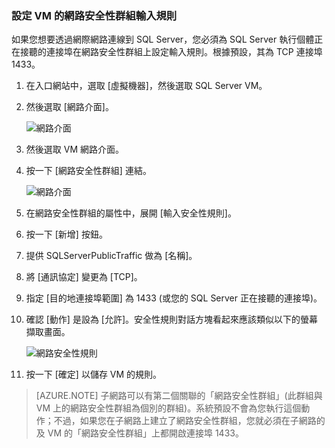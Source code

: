 ### 設定 VM 的網路安全性群組輸入規則

如果您想要透過網際網路連線到 SQL Server，您必須為 SQL Server 執行個體正在接聽的連接埠在網路安全性群組上設定輸入規則。根據預設，其為 TCP 連接埠 1433。

1. 在入口網站中，選取 [虛擬機器]，然後選取 SQL Server VM。

3. 然後選取 [網路介面]。

	![網路介面](./media/virtual-machines-sql-server-connection-steps/rm-network-interface.png)

4. 然後選取 VM 網路介面。

4. 按一下 [網路安全性群組] 連結。

	![網路介面](./media/virtual-machines-sql-server-connection-steps/rm-network-security-group.png)

6. 在網路安全性群組的屬性中，展開 [輸入安全性規則]。

5. 按一下 [新增] 按鈕。

6. 提供 SQLServerPublicTraffic 做為 [名稱]。

7. 將 [通訊協定] 變更為 [TCP]。

8. 指定 [目的地連接埠範圍] 為 1433 (或您的 SQL Server 正在接聽的連接埠)。

9. 確認 [動作] 是設為 [允許]。安全性規則對話方塊看起來應該類似以下的螢幕擷取畫面。

	![網路安全性規則](./media/virtual-machines-sql-server-connection-steps/rm-network-security-rule.png)

9. 按一下 [確定] 以儲存 VM 的規則。

>[AZURE.NOTE] 子網路可以有第二個關聯的「網路安全性群組」(此群組與 VM 上的網路安全性群組為個別的群組)。系統預設不會為您執行這個動作；不過，如果您在子網路上建立了網路安全性群組，您就必須在子網路的及 VM 的「網路安全性群組」上都開啟連接埠 1433。

<!---HONumber=AcomDC_0921_2016-->